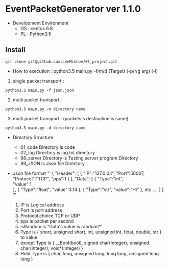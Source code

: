 
# EventPacketGenerator ver 1.1.0


- Development Environment
	* OS : centos 6.8
	* PL : Python3.5

## Install
`
git clone git@github.com:LeeMinhoe/01_project.git
`

 - How to execution : python3.5 main.py -f/m/d (Target) (-p/r/g arg) (-l)
1) single packet transport :

`
python3.5 main.py -f json.json
`

2) multi packet transport :

`
python3.5 main.py -m directory name
`

3) multi packet transport  :
(packets's destination is same)

`
python3.5 main.py -d directory name
`

 - Directory Structure
	* 01_code Directory is code 
	* 02_log Directory is log.txt directory
	* 98_server Directory is Testing server program Directory 
	* 99_JSON is Json file Directory 

 - Json file format
"'
{
  "Header":
  [
    {
      "IP":"127.0.0.1",
      "Port":50007,
      "Protocol":"TCP",
      "pps":1
    }
  ],
  "Data":
  [
    {
      "Type":"int",		
      "value":1		
    },
    {
      "Type":"float",
      "value":3.14
    },
    {
      "Type":"str",
      "value":"Hi"
    },
    etc.....
  ]
}
"'

	1) IP is Logical address
	2) Port is port address
	3) Protocol choice TCP or UDP
	4) pps is packet per second
	5) isRandom is "Data's value is random?"
	6) Type is { short, unsigned short, int, unsigned int, float, double, str } to value
	7) except Type is { __Bool(bool), signed char(Integer), unsigned char(Integer), void*(Integer) }
	8) Hold Type is { char, long, unsigned long, long long, unsigned long long }
